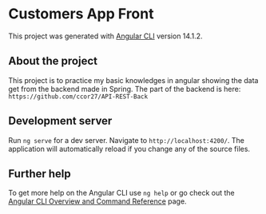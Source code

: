 # Customers App Front

This project was generated with [Angular CLI](https://github.com/angular/angular-cli) version 14.1.2.

## About the project

This project is to practice my basic knowledges in angular showing the data get from the backend made in Spring. The part of the backend is here: `https://github.com/ccor27/API-REST-Back`

## Development server

Run `ng serve` for a dev server. Navigate to `http://localhost:4200/`. The application will automatically reload if you change any of the source files.


## Further help

To get more help on the Angular CLI use `ng help` or go check out the [Angular CLI Overview and Command Reference](https://angular.io/cli) page.
